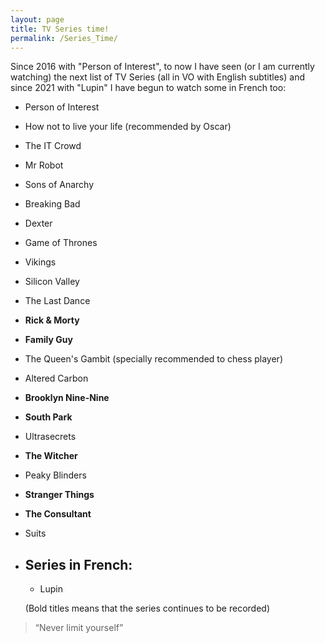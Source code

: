 ```yaml
---
layout: page
title: TV Series time!
permalink: /Series_Time/
---
```


Since 2016 with "Person of Interest", to now I have seen (or I am currently watching) the next list of TV Series (all in VO with English subtitles) and since 2021 with "Lupin" I have begun to watch some in French too:

* Person of Interest
* How not to live your life (recommended by Oscar)
* The IT Crowd
* Mr Robot
* Sons of Anarchy
* Breaking Bad
* Dexter
* Game of Thrones
* Vikings
* Silicon Valley
* The Last Dance
* **Rick & Morty**
* **Family Guy**
* The Queen's Gambit (specially recommended to chess player)
* Altered Carbon
* **Brooklyn Nine-Nine**
* **South Park**
* Ultrasecrets
* **The Witcher**
* Peaky Blinders
* **Stranger Things**
* **The Consultant**
* Suits

  

* ## Series in French:
  * Lupin


  
  
  (Bold titles means that the series continues to be recorded)

> “Never limit yourself”
